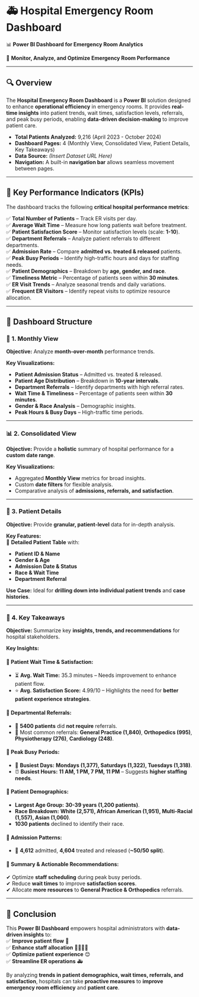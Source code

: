 # 🚑 Hospital Emergency Room Dashboard  

📊 **Power BI Dashboard for Emergency Room Analytics**  

📌 **Monitor, Analyze, and Optimize Emergency Room Performance**  

---

## 🔍 Overview  

The **Hospital Emergency Room Dashboard** is a **Power BI** solution designed to enhance **operational efficiency** in emergency rooms. It provides **real-time insights** into patient trends, wait times, satisfaction levels, referrals, and peak busy periods, enabling **data-driven decision-making** to improve patient care.  

- **Total Patients Analyzed:** 9,216 (April 2023 - October 2024)  
- **Dashboard Pages:** 4 (Monthly View, Consolidated View, Patient Details, Key Takeaways)  
- **Data Source:** *(Insert Dataset URL Here)*  
- **Navigation:** A built-in **navigation bar** allows seamless movement between pages.  

---

## 🚀 Key Performance Indicators (KPIs)  

The dashboard tracks the following **critical hospital performance metrics**:  

✅ **Total Number of Patients** – Track ER visits per day.  
✅ **Average Wait Time** – Measure how long patients wait before treatment.  
✅ **Patient Satisfaction Score** – Monitor satisfaction levels (scale: **1-10**).  
✅ **Department Referrals** – Analyze patient referrals to different departments.  
✅ **Admission Rate** – Compare **admitted vs. treated & released** patients.  
✅ **Peak Busy Periods** – Identify high-traffic hours and days for staffing needs.  
✅ **Patient Demographics** – Breakdown by **age, gender, and race**.  
✅ **Timeliness Metric** – Percentage of patients seen within **30 minutes**.  
✅ **ER Visit Trends** – Analyze seasonal trends and daily variations.  
✅ **Frequent ER Visitors** – Identify repeat visits to optimize resource allocation.  

---

## 🏥 Dashboard Structure  

### 📅 1. Monthly View  
**Objective:** Analyze **month-over-month** performance trends.  

**Key Visualizations:**  
- **Patient Admission Status** – Admitted vs. treated & released.  
- **Patient Age Distribution** – Breakdown in **10-year intervals**.  
- **Department Referrals** – Identify departments with high referral rates.  
- **Wait Time & Timeliness** – Percentage of patients seen within **30 minutes**.  
- **Gender & Race Analysis** – Demographic insights.  
- **Peak Hours & Busy Days** – High-traffic time periods.  

---

### 📊 2. Consolidated View  
**Objective:** Provide a **holistic** summary of hospital performance for a **custom date range**.  

**Key Visualizations:**  
- Aggregated **Monthly View** metrics for broad insights.  
- Custom **date filters** for flexible analysis.  
- Comparative analysis of **admissions, referrals, and satisfaction**.  

---

### 📝 3. Patient Details  
**Objective:** Provide **granular, patient-level** data for in-depth analysis.  

**Key Features:**  
🔹 **Detailed Patient Table** with:  
   - **Patient ID & Name**  
   - **Gender & Age**  
   - **Admission Date & Status**  
   - **Race & Wait Time**  
   - **Department Referral**  

**Use Case:** Ideal for **drilling down into individual patient trends** and **case histories**.  

---

### 📢 4. Key Takeaways  
**Objective:** Summarize key **insights, trends, and recommendations** for hospital stakeholders.  

**Key Insights:**  

#### 📌 Patient Wait Time & Satisfaction:  
- ⏳ **Avg. Wait Time:** 35.3 minutes – Needs improvement to enhance patient flow.  
- ⭐ **Avg. Satisfaction Score:** 4.99/10 – Highlights the need for **better patient experience strategies**.  

#### 📌 Departmental Referrals:  
- 🔹 **5400 patients** did **not require** referrals.  
- 🔹 Most common referrals: **General Practice (1,840)**, **Orthopedics (995)**, **Physiotherapy (276)**, **Cardiology (248)**.  

#### 📌 Peak Busy Periods:  
- 📅 **Busiest Days:** **Mondays (1,377), Saturdays (1,322), Tuesdays (1,318)**.  
- ⏰ **Busiest Hours:** **11 AM, 1 PM, 7 PM, 11 PM** – Suggests **higher staffing needs**.  

#### 📌 Patient Demographics:  
- **Largest Age Group:** **30-39 years (1,200 patients)**.  
- **Race Breakdown:** **White (2,571), African American (1,951), Multi-Racial (1,557), Asian (1,060)**.  
- **1030 patients** declined to identify their race.  

#### 📌 Admission Patterns:  
- 🔹 **4,612** admitted, **4,604** treated and released (**~50/50 split**).  

#### 📌 Summary & Actionable Recommendations:  
✔ Optimize **staff scheduling** during peak busy periods.  
✔ Reduce **wait times** to improve **satisfaction scores**.  
✔ Allocate **more resources** to **General Practice & Orthopedics** referrals.  

---

## 📌 Conclusion  
This **Power BI Dashboard** empowers hospital administrators with **data-driven insights** to:  
✅ **Improve patient flow** 🔄  
✅ **Enhance staff allocation** 👩‍⚕️👨‍⚕️  
✅ **Optimize patient experience** 😊  
✅ **Streamline ER operations** 🚑  

By analyzing **trends in patient demographics, wait times, referrals, and satisfaction**, hospitals can take **proactive measures** to **improve emergency room efficiency** and **patient care**.  

